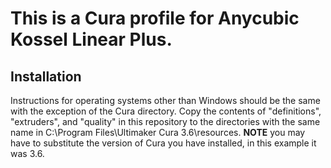# This is a Cura profile for Anycubic Kossel Linear Plus.
## Installation
Instructions for operating systems other than Windows should be the same with the exception of the Cura directory.
Copy the contents of "definitions", "extruders", and "quality" in this repository to the directories with the same name in C:\Program Files\Ultimaker Cura 3.6\resources. **NOTE** you may have to substitute the version of Cura you have installed, in this example it was 3.6.
